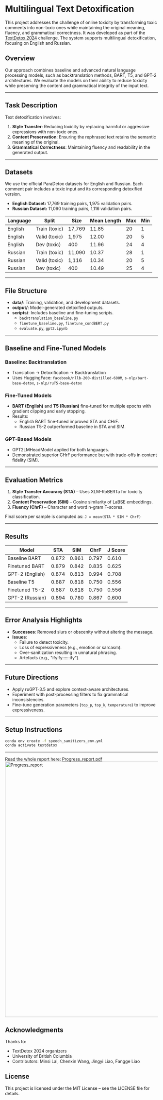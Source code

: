 
# Multilingual Text Detoxification

This project addresses the challenge of online toxicity by transforming toxic comments into non-toxic ones while maintaining the original meaning, fluency, and grammatical correctness. It was developed as part of the [TextDetox 2024](https://github.com/pan-webis-de/pan-code/tree/master/clef24/text-detoxification) challenge. The system supports multilingual detoxification, focusing on English and Russian.


## Overview

Our approach combines baseline and advanced natural language processing models, such as backtranslation methods, BART, T5, and GPT-2 architectures. We evaluate the models on their ability to reduce toxicity while preserving the content and grammatical integrity of the input text.

---

## Task Description

Text detoxification involves:
1. **Style Transfer**: Reducing toxicity by replacing harmful or aggressive expressions with non-toxic ones.
2. **Content Preservation**: Ensuring the rephrased text retains the semantic meaning of the original.
3. **Grammatical Correctness**: Maintaining fluency and readability in the generated output.

---

## Datasets

We use the official ParaDetox datasets for English and Russian. Each comment pair includes a toxic input and its corresponding detoxified version.

- **English Dataset:** 17,769 training pairs, 1,975 validation pairs.
- **Russian Dataset:** 11,090 training pairs, 1,116 validation pairs.


| Language | Split          | Size   | Mean Length | Max | Min |
|----------|----------------|--------|-------------|-----|-----|
| English  | Train (toxic)  | 17,769 | 11.85       | 20  | 1   |
| English  | Valid (toxic)  | 1,975  | 12.00       | 20  | 5   |
| English  | Dev (toxic)    | 400    | 11.96       | 24  | 4   |
| Russian  | Train (toxic)  | 11,090 | 10.37       | 28  | 1   |
| Russian  | Valid (toxic)  | 1,116  | 10.34       | 20  | 5   |
| Russian  | Dev (toxic)    | 400    | 10.49       | 25  | 4   |

---

## File Structure

- **data/**: Training, validation, and development datasets.
- **output/**: Model-generated detoxified outputs.
- **scripts/**: Includes baseline and fine-tuning scripts.
  - `backtranslation_baseline.py`
  - `finetune_baseline.py`, `finetune_condBERT.py`
  - `evaluate.py`, `gpt2.ipynb`

---

## Baseline and Fine-Tuned Models

### Baseline: Backtranslation
- Translation → Detoxification → Backtranslation
- Uses HuggingFace: `facebook/nllb-200-distilled-600M`, `s-nlp/bart-base-detox`, `s-nlp/ruT5-base-detox`

### Fine-Tuned Models
- **BART (English)** and **T5 (Russian)** fine-tuned for multiple epochs with gradient clipping and early stopping.
- Results:
  - English BART fine-tuned improved STA and CHrF.
  - Russian T5-2 outperformed baseline in STA and SIM.

### GPT-Based Models
- GPT2LMHeadModel applied for both languages.
- Demonstrated superior CHrF performance but with trade-offs in content fidelity (SIM).

---

## Evaluation Metrics

1. **Style Transfer Accuracy (STA)** – Uses XLM-RoBERTa for toxicity classification.
2. **Content Preservation (SIM)** – Cosine similarity of LaBSE embeddings.
3. **Fluency (ChrF)** – Character and word n-gram F-scores.

Final score per sample is computed as: `J = mean(STA * SIM * ChrF)`

---

## Results

| Model             | STA     | SIM     | ChrF     | J Score  |
|------------------|---------|---------|----------|----------|
| Baseline BART     | 0.872   | 0.861   | 0.797    | 0.610    |
| Finetuned BART    | 0.879   | 0.842   | 0.835    | 0.625    |
| GPT-2 (English)   | 0.874   | 0.813   | 0.994    | 0.708    |
| Baseline T5       | 0.887   | 0.818   | 0.750    | 0.556    |
| Finetuned T5-2    | 0.887   | 0.818   | 0.750    | 0.556    |
| GPT-2 (Russian)   | 0.894   | 0.780   | 0.867    | 0.600    |

---

## Error Analysis Highlights

- **Successes**: Removed slurs or obscenity without altering the message.
- **Issues**:
  - Failure to detect toxicity.
  - Loss of expressiveness (e.g., emotion or sarcasm).
  - Over-sanitization resulting in unnatural phrasing.
  - Artefacts (e.g., "ifyify::::::ify").

---

## Future Directions

- Apply ruGPT-3.5 and explore context-aware architectures.
- Experiment with post-processing filters to fix grammatical inconsistencies.
- Fine-tune generation parameters (`top_p`, `top_k`, `temperature`) to improve expressiveness.

---

## Setup Instructions

```bash
conda env create -f speech_sanitizers_env.yml
conda activate textdetox
```

---


Read the whole report here: [Progress_report.pdf](https://github.com/spencerfliao/multilingual-text-detox/blob/9cb941a90b48fdad1226a596781d8988361428d8/Progress_report.pdf)
<img width="595" height="841" alt="Progress_report" src="https://github.com/user-attachments/assets/175a03fe-d704-474e-99b4-cfcdccc09bee" />

## Acknowledgments

Thanks to:
- TextDetox 2024 organizers
- University of British Columbia
- Contributors: Minsi Lai, Chenxin Wang, Jingyi Liao, Fangge Liao

## License

This project is licensed under the MIT License – see the LICENSE file for details.
